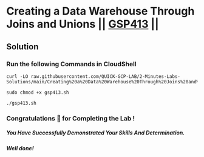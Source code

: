 # Creating a Data Warehouse Through Joins and Unions || [GSP413](https://www.cloudskillsboost.google/focuses/3640?parent=catalog) ||

## Solution 

### Run the following Commands in CloudShell

```
curl -LO raw.githubusercontent.com/QUICK-GCP-LAB/2-Minutes-Labs-Solutions/main/Creating%20a%20Data%20Warehouse%20Through%20Joins%20and%20Unions/gsp413.sh

sudo chmod +x gsp413.sh

./gsp413.sh
```

### Congratulations 🎉 for Completing the Lab !

##### *You Have Successfully Demonstrated Your Skills And Determination.*

#### *Well done!*

